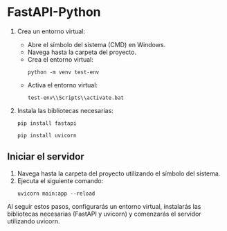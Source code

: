 # FastAPI-Python

1. Crea un entorno virtual:
   - Abre el símbolo del sistema (CMD) en Windows.
   - Navega hasta la carpeta del proyecto.
   - Crea el entorno virtual:
     ```
     python -m venv test-env
     ```
   - Activa el entorno virtual:
     ```
     test-env\\Scripts\\activate.bat
     ```

2. Instala las bibliotecas necesarias:
     ```
     pip install fastapi
     ```
     ```
     pip install uvicorn
     ```


## Iniciar el servidor

1. Navega hasta la carpeta del proyecto utilizando el símbolo del sistema.
2. Ejecuta el siguiente comando:
     ```
     uvicorn main:app --reload
     ```


Al seguir estos pasos, configurarás un entorno virtual, instalarás las bibliotecas necesarias (FastAPI y uvicorn) y comenzarás el servidor utilizando uvicorn.

